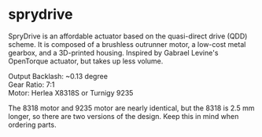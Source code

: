 # sprydrive
SpryDrive is an affordable actuator based on the quasi-direct drive (QDD) scheme. It is composed of a brushless outrunner motor, a low-cost metal gearbox, and a 3D-printed housing. Inspired by Gabrael Levine's OpenTorque actuator, but takes up less volume.

Output Backlash: ~0.13 degree  
Gear Ratio: 7:1  
Motor: Herlea X8318S or Turnigy 9235

The 8318 motor and 9235 motor are nearly identical, but the 8318 is 2.5 mm longer, so there are two versions of the design. Keep this in mind when ordering parts.

